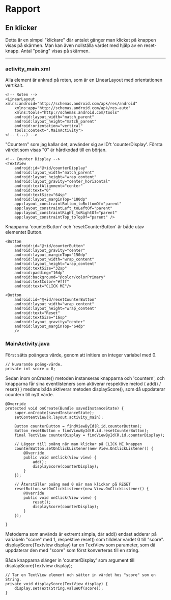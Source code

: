 
# Rapport

## En klicker

Detta är en simpel "klickare" där antalet gånger man klickat på knappen visas på skärmen. Man kan även 
nollställa värdet med hjälp av en reset-knapp. Antal "poäng" visas på skärmen. 

---

### activity_main.xml

Alla element är ankrad på roten, som är en LinearLayout med orientationen vertikalt. 

    <!-- Roten -->
    <LinearLayout xmlns:android="http://schemas.android.com/apk/res/android"
        xmlns:app="http://schemas.android.com/apk/res-auto"
        xmlns:tools="http://schemas.android.com/tools"
        android:layout_width="match_parent"
        android:layout_height="match_parent"
        android:orientation="vertical"
        tools:context=".MainActivity">
    <!-- (...) -->

"Countern" som jag kallar det, använder sig av ID't 'counterDisplay'. Första värdet som visas "0"
är hårdkodad till en början. 

    <!-- Counter Display -->
    <TextView
        android:id="@+id/counterDisplay"
        android:layout_width="match_parent"
        android:layout_height="wrap_content"
        android:layout_gravity="center_horizontal"
        android:textAlignment="center"
        android:text="0"
        android:textSize="64sp"
        android:layout_marginTop="180dp"
        app:layout_constraintBottom_toBottomOf="parent"
        app:layout_constraintLeft_toLeftOf="parent"
        app:layout_constraintRight_toRightOf="parent"
        app:layout_constraintTop_toTopOf="parent" />

Knapparna 'counterButton' och 'resetCounterButton' är både utav elementet Button.

    <Button
        android:id="@+id/counterButton"
        android:layout_gravity="center"
        android:layout_marginTop="150dp"
        android:layout_width="wrap_content"
        android:layout_height="wrap_content"
        android:textSize="32sp"
        android:padding="16dp"
        android:background="@color/colorPrimary"
        android:textColor="#fff"
        android:text="CLICK ME"/>

    <Button
        android:id="@+id/resetCounterButton"
        android:layout_width="wrap_content"
        android:layout_height="wrap_content"
        android:text="Reset"
        android:textSize="16sp"
        android:layout_gravity="center"
        android:layout_marginTop="64dp"
        />

### MainActivity.java

Först sätts poängets värde, genom att initiera en integer variabel med 0.

    // Nuvarande poäng-värde.
    private int score = 0;


Sedan inom onCreate() metoden instanseras knapparna och 'countern', och knapparna får sina 
eventlisteners som aktiverar respektive metod ( add() / reset() ) medans båda aktiverar metoden
displayScore(), som då uppdaterar countern till nytt värde.

    @Override
    protected void onCreate(Bundle savedInstanceState) {
        super.onCreate(savedInstanceState);
        setContentView(R.layout.activity_main);
        
        Button counterButton = findViewById(R.id.counterButton);
        Button resetButton = findViewById(R.id.resetCounterButton);
        final TextView counterDisplay = findViewById(R.id.counterDisplay);
    
        // Lägger till poäng när man klickar på CLICK ME knappen
        counterButton.setOnClickListener(new View.OnClickListener() {
            @Override
            public void onClick(View view) {
                add();
                displayScore(counterDisplay);
            }
        });

        // Återställer poäng med 0 när man klickar på RESET
        resetButton.setOnClickListener(new View.OnClickListener() {
            @Override
            public void onClick(View view) {
                reset();
                displayScore(counterDisplay);
            }
        });

    }

Metoderna som används är extremt simpla, där add() endast adderar på variabeln "score" med 1, 
respektive reset() som tilldelar värdet 0 till "score". displayScore(Textview display) tar en TextView som parameter,
som då uppdaterar den med "score" som först konverteras till en string. 

Båda knapparna slänger in 'counterDisplay' som argument till displayScore(Textview display);
    
    // Tar en TextView element och sätter in värdet hos "score" som en String.
    private void displayScore(TextView display) {
        display.setText(String.valueOf(score));
    }